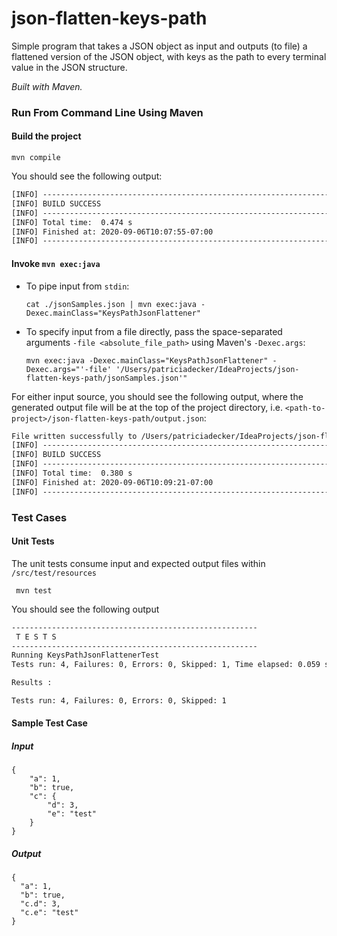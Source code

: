 # json-flatten-keys-path

Simple program that takes a JSON object as input and outputs (to file) a flattened version of the JSON object, with keys as the path to every terminal value in the JSON structure.

_Built with Maven._

### Run From Command Line Using Maven

#### Build the project

`mvn compile`

You should see the following output:

```dtd
[INFO] ------------------------------------------------------------------------
[INFO] BUILD SUCCESS
[INFO] ------------------------------------------------------------------------
[INFO] Total time:  0.474 s
[INFO] Finished at: 2020-09-06T10:07:55-07:00
[INFO] ------------------------------------------------------------------------
```
    
#### Invoke `mvn exec:java`

* To pipe input from `stdin`:

    `cat ./jsonSamples.json | mvn exec:java -Dexec.mainClass="KeysPathJsonFlattener"`
    
- To specify input from a file directly, pass the space-separated arguments `-file <absolute_file_path>` using Maven's `-Dexec.args`:

    `mvn exec:java -Dexec.mainClass="KeysPathJsonFlattener" -Dexec.args="'-file' '/Users/patriciadecker/IdeaProjects/json-flatten-keys-path/jsonSamples.json'"`
    
For either input source, you should see the following output, where the generated output file will be at the top of the project directory, i.e. `<path-to-project>/json-flatten-keys-path/output.json`:

```dtd
File written successfully to /Users/patriciadecker/IdeaProjects/json-flatten-keys-path/output.json
[INFO] ------------------------------------------------------------------------
[INFO] BUILD SUCCESS
[INFO] ------------------------------------------------------------------------
[INFO] Total time:  0.380 s
[INFO] Finished at: 2020-09-06T10:09:21-07:00
[INFO] ------------------------------------------------------------------------
``` 

### Test Cases
    
#### Unit Tests
The unit tests consume input and expected output files within `/src/test/resources`

` mvn test`    

You should see the following output

```dtd
-------------------------------------------------------
 T E S T S
-------------------------------------------------------
Running KeysPathJsonFlattenerTest
Tests run: 4, Failures: 0, Errors: 0, Skipped: 1, Time elapsed: 0.059 sec

Results :

Tests run: 4, Failures: 0, Errors: 0, Skipped: 1
```

#### Sample Test Case

##### Input

```$xslt
{
    "a": 1,
    "b": true,
    "c": {
        "d": 3,
        "e": "test"
    }
}
```

##### Output

```$xslt
{
  "a": 1,
  "b": true,
  "c.d": 3,
  "c.e": "test"
}
```


 
